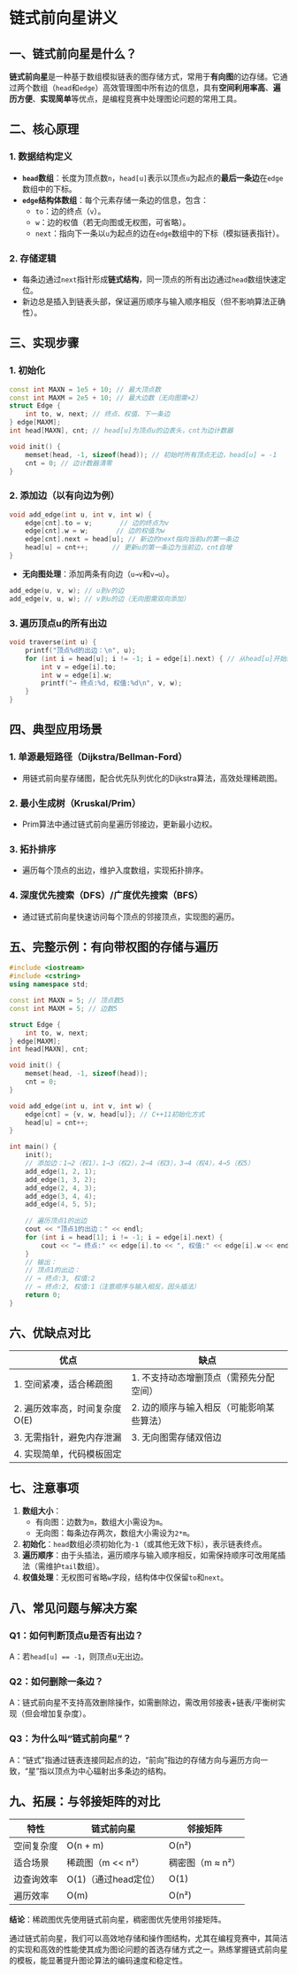 
# 链式前向星讲义

## 一、链式前向星是什么？
**链式前向星**是一种基于数组模拟链表的图存储方式，常用于**有向图**的边存储。它通过两个数组（`head`和`edge`）高效管理图中所有边的信息，具有**空间利用率高**、**遍历方便**、**实现简单**等优点，是编程竞赛中处理图论问题的常用工具。


## 二、核心原理
### 1. 数据结构定义
- **`head`数组**：长度为顶点数`n`，`head[u]`表示以顶点`u`为起点的**最后一条边**在`edge`数组中的下标。
- **`edge`结构体数组**：每个元素存储一条边的信息，包含：
  - `to`：边的终点（`v`）。
  - `w`：边的权值（若无向图或无权图，可省略）。
  - `next`：指向下一条以`u`为起点的边在`edge`数组中的下标（模拟链表指针）。

### 2. 存储逻辑
- 每条边通过`next`指针形成**链式结构**，同一顶点的所有出边通过`head`数组快速定位。
- 新边总是插入到链表头部，保证遍历顺序与输入顺序相反（但不影响算法正确性）。


## 三、实现步骤

### 1. 初始化
```cpp
const int MAXN = 1e5 + 10; // 最大顶点数
const int MAXM = 2e5 + 10; // 最大边数（无向图需×2）
struct Edge {
    int to, w, next; // 终点、权值、下一条边
} edge[MAXM];
int head[MAXN], cnt; // head[u]为顶点u的边表头，cnt为边计数器

void init() {
    memset(head, -1, sizeof(head)); // 初始时所有顶点无边，head[u] = -1
    cnt = 0; // 边计数器清零
}
```


### 2. 添加边（以有向边为例）
```cpp
void add_edge(int u, int v, int w) {
    edge[cnt].to = v;       // 边的终点为v
    edge[cnt].w = w;       // 边的权值为w
    edge[cnt].next = head[u]; // 新边的next指向当前u的第一条边
    head[u] = cnt++;      // 更新u的第一条边为当前边，cnt自增
}
```

- **无向图处理**：添加两条有向边（`u→v`和`v→u`）。
```cpp
add_edge(u, v, w); // u到v的边
add_edge(v, u, w); // v到u的边（无向图需双向添加）
```


### 3. 遍历顶点u的所有出边
```cpp
void traverse(int u) {
    printf("顶点%d的出边：\n", u);
    for (int i = head[u]; i != -1; i = edge[i].next) { // 从head[u]开始遍历
        int v = edge[i].to;
        int w = edge[i].w;
        printf("→ 终点:%d, 权值:%d\n", v, w);
    }
}
```


## 四、典型应用场景
### 1. 单源最短路径（Dijkstra/Bellman-Ford）
- 用链式前向星存储图，配合优先队列优化的Dijkstra算法，高效处理稀疏图。

### 2. 最小生成树（Kruskal/Prim）
- Prim算法中通过链式前向星遍历邻接边，更新最小边权。

### 3. 拓扑排序
- 遍历每个顶点的出边，维护入度数组，实现拓扑排序。

### 4. 深度优先搜索（DFS）/广度优先搜索（BFS）
- 通过链式前向星快速访问每个顶点的邻接顶点，实现图的遍历。


## 五、完整示例：有向带权图的存储与遍历
```cpp
#include <iostream>
#include <cstring>
using namespace std;

const int MAXN = 5; // 顶点数5
const int MAXM = 5; // 边数5

struct Edge {
    int to, w, next;
} edge[MAXM];
int head[MAXN], cnt;

void init() {
    memset(head, -1, sizeof(head));
    cnt = 0;
}

void add_edge(int u, int v, int w) {
    edge[cnt] = {v, w, head[u]}; // C++11初始化方式
    head[u] = cnt++;
}

int main() {
    init();
    // 添加边：1→2（权1），1→3（权2），2→4（权3），3→4（权4），4→5（权5）
    add_edge(1, 2, 1);
    add_edge(1, 3, 2);
    add_edge(2, 4, 3);
    add_edge(3, 4, 4);
    add_edge(4, 5, 5);
    
    // 遍历顶点1的出边
    cout << "顶点1的出边：" << endl;
    for (int i = head[1]; i != -1; i = edge[i].next) {
        cout << "→ 终点:" << edge[i].to << ", 权值:" << edge[i].w << endl;
    }
    // 输出：
    // 顶点1的出边：
    // → 终点:3, 权值:2
    // → 终点:2, 权值:1（注意顺序与输入相反，因头插法）
    return 0;
}
```


## 六、优缺点对比
| **优点** | **缺点** |
|-------------------------|-------------------------|
| 1. 空间紧凑，适合稀疏图 | 1. 不支持动态增删顶点（需预先分配空间） |
| 2. 遍历效率高，时间复杂度O(E) | 2. 边的顺序与输入相反（可能影响某些算法） |
| 3. 无需指针，避免内存泄漏 | 3. 无向图需存储双倍边 |
| 4. 实现简单，代码模板固定 |  |


## 七、注意事项
1. **数组大小**：
   - 有向图：边数为`m`，数组大小需设为`m`。
   - 无向图：每条边存两次，数组大小需设为`2*m`。
2. **初始化**：`head`数组必须初始化为`-1`（或其他无效下标），表示链表终点。
3. **遍历顺序**：由于头插法，遍历顺序与输入顺序相反，如需保持顺序可改用尾插法（需维护`tail`数组）。
4. **权值处理**：无权图可省略`w`字段，结构体中仅保留`to`和`next`。


## 八、常见问题与解决方案
### Q1：如何判断顶点u是否有出边？
A：若`head[u] == -1`，则顶点u无出边。

### Q2：如何删除一条边？
A：链式前向星不支持高效删除操作，如需删除边，需改用邻接表+链表/平衡树实现（但会增加复杂度）。

### Q3：为什么叫“链式前向星”？
A：“链式”指通过链表连接同起点的边，“前向”指边的存储方向与遍历方向一致，“星”指以顶点为中心辐射出多条边的结构。


## 九、拓展：与邻接矩阵的对比
| 特性 | 链式前向星 | 邻接矩阵 |
|-----------------|-------------|-----------|
| 空间复杂度 | O(n + m) | O(n²) |
| 适合场景 | 稀疏图（m << n²） | 稠密图（m ≈ n²） |
| 边查询效率 | O(1)（通过head定位） | O(1) |
| 遍历效率 | O(m) | O(n²) |

**结论**：稀疏图优先使用链式前向星，稠密图优先使用邻接矩阵。


通过链式前向星，我们可以高效地存储和操作图结构，尤其在编程竞赛中，其简洁的实现和高效的性能使其成为图论问题的首选存储方式之一。熟练掌握链式前向星的模板，能显著提升图论算法的编码速度和稳定性。